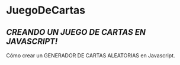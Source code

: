 # JuegoDeCartas

## **_CREANDO UN JUEGO DE CARTAS EN JAVASCRIPT!_**

Cómo crear un GENERADOR DE CARTAS ALEATORIAS en Javascript.
